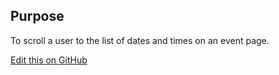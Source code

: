 ## Purpose

To scroll a user to the list of dates and times on an event page.

[Edit this on GitHub](https://github.com/wellcomecollection/wellcomecollection.org/edit/main/common/views/components/EventDatesLink/README.md)
